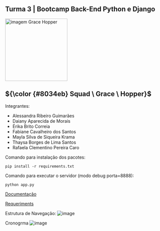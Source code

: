 ## Turma 3 | Bootcamp Back-End Python e Django
  <img src="https://www.timeforkids.com/wp-content/uploads/2020/08/Grace_003.jpg?w=926" alt="imagem Grace Hopper" width="200px"/>
  
## ${\color {#8034eb} Squad \ Grace \ Hopper}$  

Integrantes:
- Alessandra Ribeiro Guimarães
- Daiany Aparecida de Morais
- Érika Brito Correia
- Fabiane Cavalheiro dos Santos
- Mayla Silva de Siqueira Krama
- Thaysa Borges de Lima Santos
- Rafaela Clementino Pereira Caro

Comando para instalação dos pacotes:
```
pip install -r requirements.txt 

```

Comando para executar o servidor (modo debug porta=8888):
```
python app.py

```
[Documentação](https://github.com/AleDevir/Bootcamp_python__APIs/blob/Desafio_api_rick_morty_grace_hopper/docs/documentacao.md)

[Requeriments](https://github.com/AleDevir/Bootcamp_python__APIs/blob/Desafio_api_rick_morty_grace_hopper/requirements.txt)


Estrutura de Navegação:
![image](https://github.com/user-attachments/assets/91bb3bca-2355-41eb-91c4-ea5d7fc5e5c6)


Cronogrma
![image](https://github.com/user-attachments/assets/935654f7-53ce-42ff-8a7d-996861f133de)

